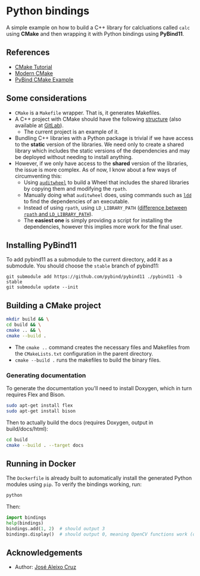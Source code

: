 # Python bindings

A simple example on how to build a C++ library for calcluations called `calc` using **CMake** and then wrapping it with Python bindings using **PyBind11**.

## References

- [CMake Tutorial](https://cmake.org/cmake/help/latest/guide/tutorial/index.html)
- [Modern CMake](https://cliutils.gitlab.io/modern-cmake/)
- [PyBind CMake Example](https://github.com/pybind/cmake_example)


## Some considerations

- `CMake` is a `Makefile` wrapper. That is, it generates Makefiles.
- A C++ project with CMake should have the following [structure](https://cliutils.gitlab.io/modern-cmake/chapters/basics/structure.html) (also available at [GitLab](https://gitlab.com/CLIUtils/modern-cmake/tree/master/examples/extended-project)).
    - The current project is an example of it.
- Bundling C++ libraries with a Python package is trivial if we have access to the **static** version of the libraries. We need only to create a shared library which includes the static versions of the dependencies and may be deployed without needing to install anything.
- However, if we only have access to the **shared** version of the libraries, the issue is more complex. As of now, I know about a few ways of circumventing this:
    - Using [`auditwheel`](https://github.com/pypa/auditwheel) to build a Wheel that includes the shared libraries by copying them and modifying the `rpath`.
    - Manually doing what `auditwheel` does, using commands such as [`ldd`](https://man7.org/linux/man-pages/man1/ldd.1.html) to find the dependencies of an executable.
    - Instead of using `rpath`, using `LD_LIBRARY_PATH` ([difference between `rpath` and `LD_LIBRARY_PATH`](https://stackoverflow.com/questions/13617137/what-is-the-difference-between-ld-library-path-and-rpath)).
    - The **easiest one** is simply providing a script for installing the dependencies, however this implies more work for the final user.

## Installing PyBind11

To add pybind11 as a submodule to the current directory, add it as a submodule. You should choose the `stable` branch of pybind11:

```
git submodule add https://github.com/pybind/pybind11 ./pybind11 -b stable
git submodule update --init
```

## Building a CMake project

```bash
mkdir build && \
cd build && \
cmake .. && \
cmake --build .
```

- The `cmake ..` command creates the necessary files and Makefiles from the `CMakeLists.txt` configuration in the parent directory.
- `cmake --build .` runs the makefiles to build the binary files.

### Generating documentation

To generate the documentation you'll need to install Doxygen, which in turn requires Flex and Bison.

```bash
sudo apt-get install flex
sudo apt-get install bison
```

Then to actually build the docs (requires Doxygen, output in build/docs/html):

```bash
cd build
cmake --build . --target docs
```

## Running in Docker

The `Dockerfile` is already built to automatically install the generated Python modules using `pip`. To verify the bindings working, run:

```bash
python
```

Then:

```python
import bindings
help(bindings)
bindings.add(1, 2)  # should output 3
bindings.display()  # should output 0, meaning OpenCV functions work (only if OpenCV library is installed or otherwise included in the Wheel)
``` 

## Acknowledgements

- Author: [José Aleixo Cruz](https://github.com/josealeixopc)